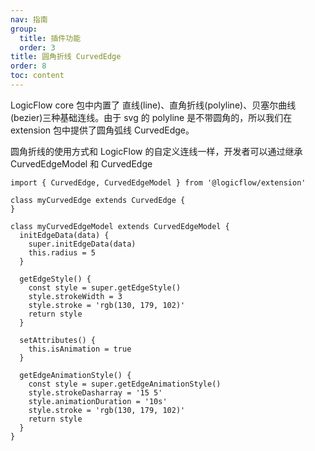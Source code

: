 ```yaml
---
nav: 指南
group:
  title: 插件功能
  order: 3
title: 圆角折线 CurvedEdge
order: 8
toc: content
---
```


LogicFlow core 包中内置了 直线(line)、直角折线(polyline)、贝塞尔曲线(bezier)三种基础连线。由于 svg 的 polyline 是不带圆角的，所以我们在 extension 包中提供了圆角弧线 CurvedEdge。

圆角折线的使用方式和 LogicFlow 的自定义连线一样，开发者可以通过继承 CurvedEdgeModel 和 CurvedEdge

```tsx | pure
import { CurvedEdge, CurvedEdgeModel } from '@logicflow/extension'

class myCurvedEdge extends CurvedEdge {
}

class myCurvedEdgeModel extends CurvedEdgeModel {
  initEdgeData(data) {
    super.initEdgeData(data)
    this.radius = 5
  }

  getEdgeStyle() {
    const style = super.getEdgeStyle()
    style.strokeWidth = 3
    style.stroke = 'rgb(130, 179, 102)'
    return style
  }

  setAttributes() {
    this.isAnimation = true
  }

  getEdgeAnimationStyle() {
    const style = super.getEdgeAnimationStyle()
    style.strokeDasharray = '15 5'
    style.animationDuration = '10s'
    style.stroke = 'rgb(130, 179, 102)'
    return style
  }
}
```
